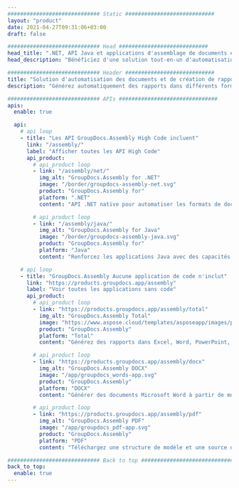 ```yaml
---
############################# Static ############################
layout: "product"
date: 2021-04-27T09:31:06+03:00
draft: false

############################# Head ############################
head_title: ".NET, API Java et applications d'assemblage de documents en ligne par GroupDocs"
head_description: "Bénéficiez d'une solution tout-en-un d'automatisation de documents et de création de rapports pour les applications .NET et Java. Générez tous les documents courants à partir de modèles et de données personnalisés."

############################# Header ############################
title: "Solution d'automatisation des documents et de création de rapports"
description: "Générez automatiquement des rapports dans différents formats à partir de modèles personnalisés et de différentes sources de données avec nos applications et API multiplateformes."

############################# APIs ###############################
apis:
  enable: true

  api:
    # api loop
    - title: "Les API GroupDocs.Assembly High Code incluent"
      link: "/assembly/"
      label: "Afficher toutes les API High Code"
      api_product:
        # api_product loop
        - link: "/assembly/net/"
          img_alt: "GroupDocs.Assembly for .NET"
          image: "/border/groupdocs-assembly-net.svg"
          product: "GroupDocs.Assembly for"
          platform: ".NET"
          content: "API .NET native pour automatiser les formats de documents courants et générer des rapports de haute qualité à l'aide de modèles et de données personnalisés dans les applications .NET."

        # api_product loop
        - link: "/assembly/java/"
          img_alt: "GroupDocs.Assembly for Java"
          image: "/border/groupdocs-assembly-java.svg"
          product: "GroupDocs.Assembly for"
          platform: "Java"
          content: "Renforcez les applications Java avec des capacités d'automatisation de documents pour créer rapidement des rapports personnalisés au format PDF, Office, HTML, etc.."

    # api loop
    - title: "GroupDocs.Assembly Aucune application de code n'inclut"
      link: "https://products.groupdocs.app/assembly"
      label: "Voir toutes les applications sans code"
      api_product:
        # api_product loop
        - link: "https://products.groupdocs.app/assembly/total"
          img_alt: "GroupDocs.Assembly Total"
          image: "https://www.aspose.cloud/templates/asposeapp/images/products/logo/aspose_assembly-app.png"
          product: "GroupDocs.Assembly"
          platform: "Total"
          content: "Générez des rapports dans Excel, Word, PowerPoint, PDF et de nombreux autres types de fichiers à partir de votre navigateur Web."

        # api_product loop
        - link: "https://products.groupdocs.app/assembly/docx"
          img_alt: "GroupDocs.Assembly DOCX"
          image: "/app/groupdocs_words-app.svg"
          product: "GroupDocs.Assembly"
          platform: "DOCX"
          content: "Générer des documents Microsoft Word à partir de modèles et de sources de données."

        # api_product loop
        - link: "https://products.groupdocs.app/assembly/pdf"
          img_alt: "GroupDocs.Assembly PDF"
          image: "/app/groupdocs_pdf-app.svg"
          product: "GroupDocs.Assembly"
          platform: "PDF"
          content: "Téléchargez une structure de modèle et une source de données pour générer des rapports PDF gratuitement."

############################# Back to top ###############################
back_to_top:
  enable: true
---
```

